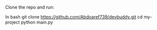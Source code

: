 Clone the repo and run:

In bash
git clone https://github.com/Abdoaref739/devbuddy.git
cd my-project
python main.py
